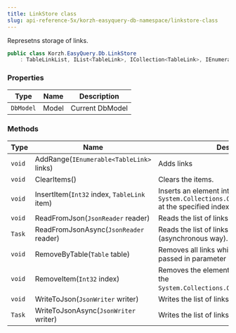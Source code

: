 ```yaml
---
title: LinkStore class
slug: api-reference-5x/korzh-easyquery-db-namespace/linkstore-class
---
```


Represetns storage of links.
```csharp
public class Korzh.EasyQuery.Db.LinkStore
    : TableLinkList, IList<TableLink>, ICollection<TableLink>, IEnumerable<TableLink>, IEnumerable, IList, ICollection, IReadOnlyList<TableLink>, IReadOnlyCollection<TableLink>

```

### Properties

| Type | Name | Description | 
| --- | --- | --- | 
| `DbModel` | Model | Current DbModel | 


### Methods

| Type | Name | Description | 
| --- | --- | --- | 
| `void` | AddRange(`IEnumerable<TableLink>` links) | Adds links | 
| `void` | ClearItems() | Clears the items. | 
| `void` | InsertItem(`Int32` index, `TableLink` item) | Inserts an element into the `System.Collections.ObjectModel.Collection'1` at the specified index. | 
| `void` | ReadFromJson(`JsonReader` reader) | Reads the list of links from JSON. | 
| `Task` | ReadFromJsonAsync(`JsonReader` reader) | Reads the list of links from JSON (asynchronous way). | 
| `void` | RemoveByTable(`Table` table) | Removes all links which contain the table passed in parameter | 
| `void` | RemoveItem(`Int32` index) | Removes the element at the specified index of the `System.Collections.ObjectModel.Collection'1`. | 
| `void` | WriteToJson(`JsonWriter` writer) | Writes the list of linksto JSON. | 
| `Task` | WriteToJsonAsync(`JsonWriter` writer) | Writes the list of linksto JSON. |
